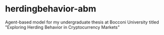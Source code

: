 # herdingbehavior-abm
Agent-based model for my undergraduate thesis at Bocconi University titled "Exploring Herding Behavior in Cryptocurrency Markets"
